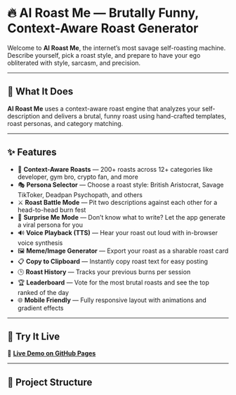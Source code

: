 # 🔥 AI Roast Me — Brutally Funny, Context-Aware Roast Generator

Welcome to **AI Roast Me**, the internet’s most savage self-roasting machine.  
Describe yourself, pick a roast style, and prepare to have your ego obliterated with style, sarcasm, and precision.


---

## 🎯 What It Does

**AI Roast Me** uses a context-aware roast engine that analyzes your self-description and delivers a brutal, funny roast using hand-crafted templates, roast personas, and category matching.

---

## ✨ Features

- 🤖 **Context-Aware Roasts** — 200+ roasts across 12+ categories like developer, gym bro, crypto fan, and more
- 🎭 **Persona Selector** — Choose a roast style: British Aristocrat, Savage TikToker, Deadpan Psychopath, and others
- ⚔️ **Roast Battle Mode** — Pit two descriptions against each other for a head-to-head burn fest
- 🎰 **Surprise Me Mode** — Don’t know what to write? Let the app generate a viral persona for you
- 🔊 **Voice Playback (TTS)** — Hear your roast out loud with in-browser voice synthesis
- 🖼️ **Meme/Image Generator** — Export your roast as a sharable roast card
- 📋 **Copy to Clipboard** — Instantly copy roast text for easy posting
- 🕒 **Roast History** — Tracks your previous burns per session
- 🏆 **Leaderboard** — Vote for the most brutal roasts and see the top ranked of the day
- 🌐 **Mobile Friendly** — Fully responsive layout with animations and gradient effects

---

## 🚀 Try It Live

🔗 **[Live Demo on GitHub Pages](https://mynameisjabali.github.io/AiRoastMaster/)**

---

## 📁 Project Structure

